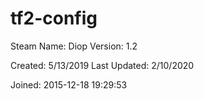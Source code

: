 # tf2-config
Steam Name:      Diop
Version:         1.2

Created:         5/13/2019
Last Updated:    2/10/2020

Joined:          2015-12-18 19:29:53
